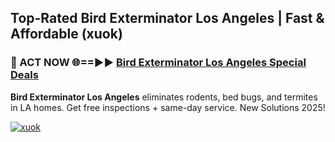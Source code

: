 ## Top-Rated Bird Exterminator Los Angeles | Fast & Affordable (xuok)

<h3>🐜 ACT NOW 🌐==►► <a href="https://tinyurl.com/2dysvsjj" rel="nofollow">Bird Exterminator Los Angeles Special Deals</a></h3>

**Bird Exterminator Los Angeles** eliminates rodents, bed bugs, and termites in LA homes. Get free inspections + same-day service. New Solutions 2025!

[![xuok](https://i.imgur.com/JCYaghj.jpeg)](https://tinyurl.com/2dysvsjj)